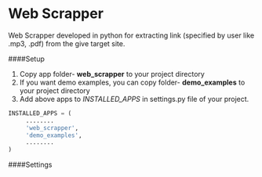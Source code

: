 # Web Scrapper
Web Scrapper developed in python for extracting link (specified by user like .mp3, .pdf) from the give target site.

####Setup
1. Copy app folder- **web_scrapper** to your project directory
2. If you want demo examples, you can copy folder- **demo_examples** to your project directory
3. Add above apps to *INSTALLED_APPS* in settings.py file of your project.
```python
INSTALLED_APPS = (
     ........
     'web_scrapper',
     'demo_examples',
     ........
)
```

####Settings